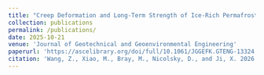 ```yaml
---
title: "Creep Deformation and Long-Term Strength of Ice-Rich Permafrost in Northern Alaska"
collection: publications
permalink: /publications/
date: 2025-10-21
venue: 'Journal of Geotechnical and Geoenvironmental Engineering'
paperurl: 'https://ascelibrary.org/doi/full/10.1061/JGGEFK.GTENG-13324'
citation: 'Wang, Z., Xiao, M., Bray, M., Nicolsky, D., and Ji, X. 2026. "Creep deformation and long-term strength of ice-rich permafrost in Northern Alaska." J. Geotech. Geoenviron. Eng. 152(1): 04025161. https://doi.org/10.1061/JGGEFK.GTENG-13324.'
---
```

